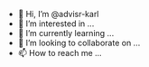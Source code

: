 - 👋 Hi, I’m @advisr-karl
- 👀 I’m interested in ...
- 🌱 I’m currently learning ...
- 💞️ I’m looking to collaborate on ...
- 📫 How to reach me ...

<!---
advisr-karl/advisr-karl is a ✨ special ✨ repository because its `README.md` (this file) appears on your GitHub profile.
You can click the Preview link to take a look at your changes.
--->
